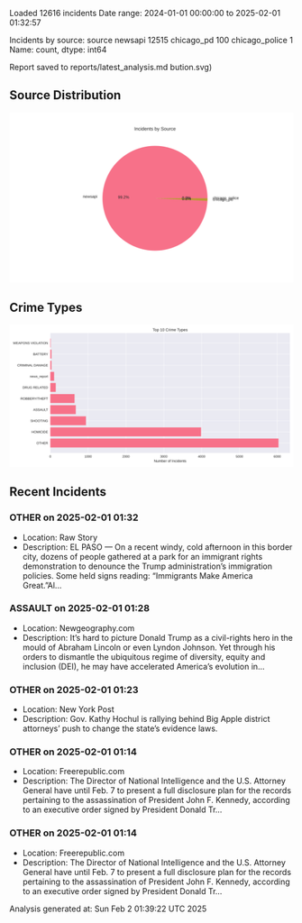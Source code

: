 
Loaded 12616 incidents
Date range: 2024-01-01 00:00:00 to 2025-02-01 01:32:57

Incidents by source:
source
newsapi           12515
chicago_pd          100
chicago_police        1
Name: count, dtype: int64

Report saved to reports/latest_analysis.md
bution.svg)

## Source Distribution
![Source Distribution](images/source_distribution.svg)

## Crime Types
![Crime Types](images/crime_types.svg)

## Recent Incidents

### OTHER on 2025-02-01 01:32
- Location: Raw Story
- Description: EL PASO — On a recent windy, cold afternoon in this border city, dozens of people gathered at a park for an immigrant rights demonstration to denounce the Trump administration’s immigration policies. Some held signs reading: “Immigrants Make America Great.”Al…


### ASSAULT on 2025-02-01 01:28
- Location: Newgeography.com
- Description: It’s hard to picture Donald Trump as a civil-rights hero in the mould of Abraham Lincoln or even Lyndon Johnson. Yet through his orders to dismantle the ubiquitous regime of diversity, equity and inclusion (DEI), he may have accelerated America’s evolution in…


### OTHER on 2025-02-01 01:23
- Location: New York Post
- Description: Gov. Kathy Hochul is rallying behind Big Apple district attorneys’ push to change the state’s evidence laws.


### OTHER on 2025-02-01 01:14
- Location: Freerepublic.com
- Description: The Director of National Intelligence and the U.S. Attorney General have until Feb. 7 to present a full disclosure plan for the records pertaining to the assassination of President John F. Kennedy, according to an executive order signed by President Donald Tr…


### OTHER on 2025-02-01 01:14
- Location: Freerepublic.com
- Description: The Director of National Intelligence and the U.S. Attorney General have until Feb. 7 to present a full disclosure plan for the records pertaining to the assassination of President John F. Kennedy, according to an executive order signed by President Donald Tr…

Analysis generated at: Sun Feb  2 01:39:22 UTC 2025
